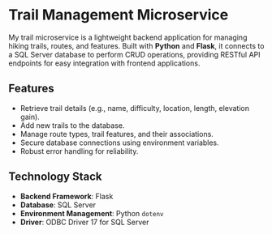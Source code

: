 # Trail Management Microservice

My trail microservice is a lightweight backend application for managing hiking trails, routes, and features. Built with **Python** and **Flask**, it connects to a SQL Server database to perform CRUD operations, providing RESTful API endpoints for easy integration with frontend applications.

## Features
- Retrieve trail details (e.g., name, difficulty, location, length, elevation gain).
- Add new trails to the database.
- Manage route types, trail features, and their associations.
- Secure database connections using environment variables.
- Robust error handling for reliability.

## Technology Stack
- **Backend Framework**: Flask
- **Database**: SQL Server
- **Environment Management**: Python `dotenv`
- **Driver**: ODBC Driver 17 for SQL Server
